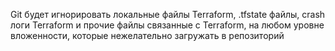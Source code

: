 Git будет игнорировать локальные файлы Terraform, .tfstate файлы, crash логи Terraform и прочие файлы связанные с Terraform, на любом уровне вложенности, которые нежелательно загружать в репозиторий